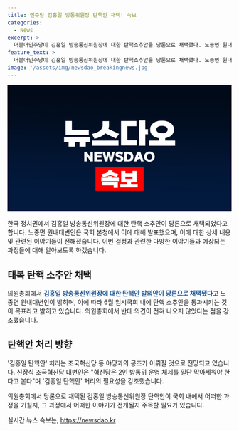 ```yaml
---
title: 민주당 김홍일 방통위원장 탄핵안 채택! 속보
categories:
  - News
excerpt: >
  더불어민주당이 김홍일 방송통신위원장에 대한 탄핵소추안을 당론으로 채택했다. 노종면 원내대변인은 의원총회 직후 기자들과 만나 6월 임시국회 내에 탄핵소추안을 통과시키는 것이 목표라며 의원총회에서 반대 의견은 전혀 나오지 않았다고 설명했다. 김홍일 탄핵안은 조국혁신당 등 야당과의 공조가 이뤄질 것으로 전망되며, 신장식 조국혁신당 대변인은 혁신당은 2인 방통위 운영 체제를 일단 막아세워야 한다며 김홍일 탄핵안 처리의 필요성을 강조했다.
feature_text: >
  더불어민주당이 김홍일 방송통신위원장에 대한 탄핵소추안을 당론으로 채택했다. 노종면 원내대변인은 의원총회 직후 기자들과 만나 6월 임시국회 내에 탄핵소추안을 통과시키는 것이 목표라며 의원총회에서 반대 의견은 전혀 나오지 않았다고 설명했다. 김홍일 탄핵안은 조국혁신당 등 야당과의 공조가 이뤄질 것으로 전망되며, 신장식 조국혁신당 대변인은 혁신당은 2인 방통위 운영 체제를 일단 막아세워야 한다며 김홍일 탄핵안 처리의 필요성을 강조했다.
image: '/assets/img/newsdao_breakingnews.jpg'
---
```


<p><img src="/assets/img/newsdao_breakingnews.jpg" alt="implanttips 속보" /></p>

<p>한국 정치권에서 김홍일 방송통신위원장에 대한 탄핵 소추안이 당론으로 채택되었다고 합니다. 노종면 원내대변인은 국회 본청에서 이에 대해 발표했으며, 이에 대한 상세 내용 및 관련된 이야기들이 전해졌습니다. 이번 결정과 관련한 다양한 이야기들과 예상되는 과정들에 대해 알아보도록 하겠습니다.</p>

<h2 data-ke-size="size26">태복 탄핵 소추안 채택</h2>

<p>의원총회에서 <b><span style="color: #1a5490;">김홍일 방송통신위원장에 대한 탄핵안 발의안이 당론으로 채택됐다</span></b>고 노종면 원내대변인이 밝히며, 이에 따라 6월 임시국회 내에 탄핵 소추안을 통과시키는 것이 목표라고 밝히고 있습니다. 의원총회에서 반대 의견이 전혀 나오지 않았다는 점을 강조했습니다.</p>

<h2 data-ke-size="size26">탄핵안 처리 방향</h2>

<p>'김홍일 탄핵안' 처리는 조국혁신당 등 야당과의 공조가 이뤄질 것으로 전망되고 있습니다. 신장식 조국혁신당 대변인은 "혁신당은 2인 방통위 운영 체제를 일단 막아세워야 한다고 본다"며 '김홍일 탄핵안' 처리의 필요성을 강조했습니다.</p>

<p>의원총회에서 당론으로 채택된 김홍일 방송통신위원장 탄핵안이 국회 내에서 어떠한 과정을 거칠지, 그 과정에서 어떠한 이야기가 전개될지 주목할 필요가 있습니다.</p>
실시간 뉴스 속보는, <a href="https://newsdao.kr" rel="dofollow">https://newsdao.kr</a>


